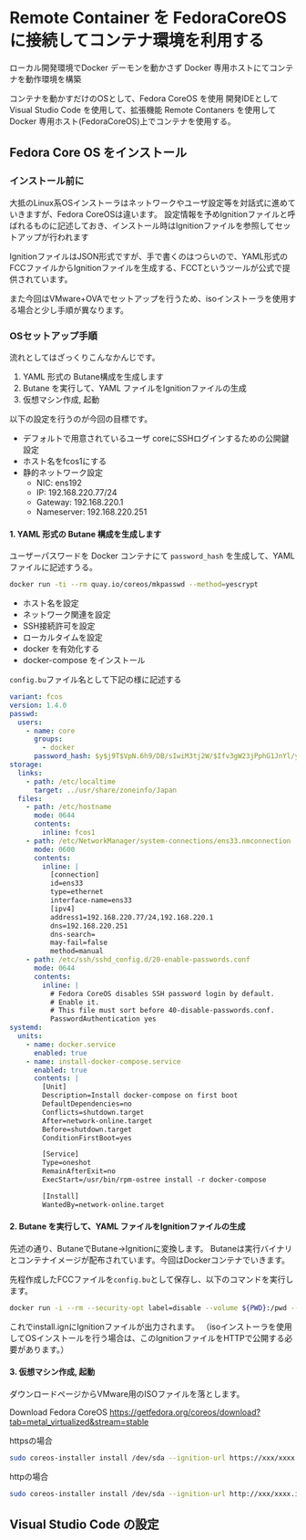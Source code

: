 # Remote Container を FedoraCoreOS に接続してコンテナ環境を利用する
ローカル開発環境でDocker デーモンを動かさず
Docker 専用ホストにてコンテナを動作環境を構築

コンテナを動かすだけのOSとして、Fedora CoreOS を使用
開発IDEとしてVisual Studio Code を使用して、拡張機能 Remote Contaners を使用して
Docker 専用ホスト(FedoraCoreOS)上でコンテナを使用する。

## Fedora Core OS をインストール
### インストール前に

大抵のLinux系OSインストーラはネットワークやユーザ設定等を対話式に進めていきますが、Fedora CoreOSは違います。
設定情報を予めIgnitionファイルと呼ばれるものに記述しておき、インストール時はIgnitionファイルを参照してセットアップが行われます

IgnitionファイルはJSON形式ですが、手で書くのはつらいので、YAML形式のFCCファイルからIgnitionファイルを生成する、FCCTというツールが公式で提供されています。

また今回はVMware+OVAでセットアップを行うため、isoインストーラを使用する場合と少し手順が異なります。

### OSセットアップ手順
流れとしてはざっくりこんなかんじです。
1. YAML 形式の Butane構成を生成します
2. Butane を実行して、YAML ファイルをIgnitionファイルの生成
3. 仮想マシン作成, 起動

以下の設定を行うのが今回の目標です。

- デフォルトで用意されているユーザ coreにSSHログインするための公開鍵設定
- ホスト名をfcos1にする
- 静的ネットワーク設定
  - NIC: ens192
  - IP: 192.168.220.77/24
  - Gateway: 192.168.220.1
  - Nameserver: 192.168.220.251

#### 1. YAML 形式の Butane 構成を生成します
ユーザーパスワードを Docker コンテナにて `password_hash` を生成して、YAML ファイルに記述すうる。
```bash
docker run -ti --rm quay.io/coreos/mkpasswd --method=yescrypt
```

- ホスト名を設定
- ネットワーク関連を設定
- SSH接続許可を設定
- ローカルタイムを設定
- docker を有効化する
- docker-compose をインストール

`config.bu`ファイル名として下記の様に記述する
```yml
variant: fcos
version: 1.4.0
passwd:
  users:
    - name: core
      groups:
        - docker
      password_hash: $y$j9T$VpN.6h9/DB/sIwiM3tj2W/$Ifv3gW23jPphG1JnYl/yzURqvg0NO4YOttcoRjV/fGD
storage:
  links:
    - path: /etc/localtime
      target: ../usr/share/zoneinfo/Japan
  files:
    - path: /etc/hostname
      mode: 0644
      contents:
        inline: fcos1
    - path: /etc/NetworkManager/system-connections/ens33.nmconnection
      mode: 0600
      contents:
        inline: |
          [connection]
          id=ens33
          type=ethernet
          interface-name=ens33
          [ipv4]
          address1=192.168.220.77/24,192.168.220.1
          dns=192.168.220.251
          dns-search=
          may-fail=false
          method=manual
    - path: /etc/ssh/sshd_config.d/20-enable-passwords.conf
      mode: 0644
      contents:
        inline: |
          # Fedora CoreOS disables SSH password login by default.
          # Enable it.
          # This file must sort before 40-disable-passwords.conf.
          PasswordAuthentication yes
systemd:
  units:
    - name: docker.service
      enabled: true
    - name: install-docker-compose.service
      enabled: true
      contents: |
        [Unit]
        Description=Install docker-compose on first boot
        DefaultDependencies=no
        Conflicts=shutdown.target
        After=network-online.target
        Before=shutdown.target
        ConditionFirstBoot=yes

        [Service]
        Type=oneshot
        RemainAfterExit=no
        ExecStart=/usr/bin/rpm-ostree install -r docker-compose

        [Install]
        WantedBy=network-online.target
```
#### 2. Butane を実行して、YAML ファイルをIgnitionファイルの生成
先述の通り、ButaneでButane→Ignitionに変換します。
Butaneは実行バイナリとコンテナイメージが配布されています。今回はDockerコンテナでいきます。

先程作成したFCCファイルを`config.bu`として保存し、以下のコマンドを実行します。
```bash
docker run -i --rm --security-opt label=disable --volume ${PWD}:/pwd --workdir /pwd quay.io/coreos/butane:release --pretty --strict < config.bu > install.ign
```
これでinstall.ignにIgnitionファイルが出力されます。
（isoインストーラを使用してOSインストールを行う場合は、このIgnitionファイルをHTTPで公開する必要があります。）



#### 3. 仮想マシン作成, 起動
ダウンロードページからVMware用のISOファイルを落とします。

Download Fedora CoreOS
https://getfedora.org/coreos/download?tab=metal_virtualized&stream=stable


httpsの場合
```bash
sudo coreos-installer install /dev/sda --ignition-url https://xxx/xxxx.ign
```
httpの場合
```bash
sudo coreos-installer install /dev/sda --ignition-url http://xxx/xxxx.ign  --insecure-ignition
```

## Visual Studio Code の設定
